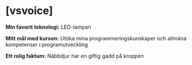 # [vsvoice]

**Min favorit teknologi:** LED-lampan

**Mitt mål med kursen:** Utöka mina programmeringskunskaper och allmäna kompetenser i programutveckling

**Ett rolig faktum:** Näbbdjur har en giftig gadd på kroppen
